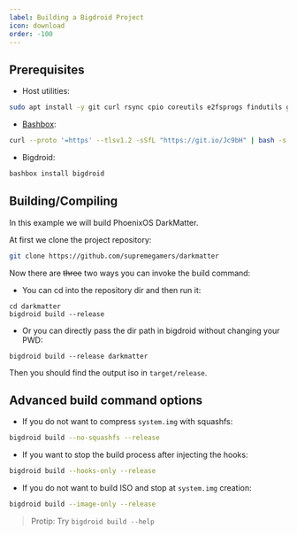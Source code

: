 ```yaml
---
label: Building a Bigdroid Project
icon: download
order: -100
---
```


## Prerequisites

- Host utilities:
```bash
sudo apt install -y git curl rsync cpio coreutils e2fsprogs findutils grep wget file squashfs-tools genisoimage p7zip
```

- [Bashbox](https://github.com/bashbox/bashbox):
```bash
curl --proto '=https' --tlsv1.2 -sSfL "https://git.io/Jc9bH" | bash -s selfinstall
```

- Bigdroid:
```bash
bashbox install bigdroid
```

## Building/Compiling

In this example we will build PhoenixOS DarkMatter.

At first we clone the project repository:

```bash
git clone https://github.com/supremegamers/darkmatter
```

Now there are ~~three~~ two ways you can invoke the build command:

- You can cd into the repository dir and then run it:
```
cd darkmatter
bigdroid build --release
```
- Or you can directly pass the dir path in bigdroid without changing your PWD:
```
bigdroid build --release darkmatter
```

Then you should find the output iso in `target/release`.

## Advanced build command options

- If you do not want to compress `system.img` with squashfs:
```bash
bigdroid build --no-squashfs --release
```

- If you want to stop the build process after injecting the hooks:
```bash
bigdroid build --hooks-only --release
```

- If you do not want to build ISO and stop at `system.img` creation:
```bash
bigdroid build --image-only --release
```

> Protip: Try `bigdroid build --help`
